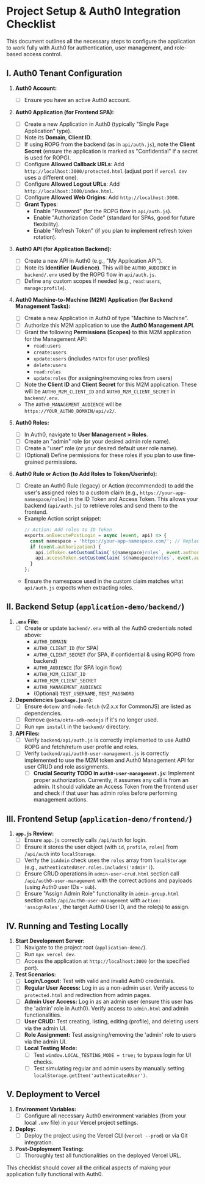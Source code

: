 # Project Setup & Auth0 Integration Checklist

This document outlines all the necessary steps to configure the application to work fully with Auth0 for authentication, user management, and role-based access control.

## I. Auth0 Tenant Configuration

1.  **Auth0 Account:**
    *   [ ] Ensure you have an active Auth0 account.

2.  **Auth0 Application (for Frontend SPA):**
    *   [ ] Create a new Application in Auth0 (typically "Single Page Application" type).
    *   [ ] Note its **Domain**, **Client ID**.
    *   [ ] If using ROPG from the backend (as in `api/auth.js`), note the **Client Secret** (ensure the application is marked as "Confidential" if a secret is used for ROPG).
    *   [ ] Configure **Allowed Callback URLs**: Add `http://localhost:3000/protected.html` (adjust port if `vercel dev` uses a different one).
    *   [ ] Configure **Allowed Logout URLs**: Add `http://localhost:3000/index.html`.
    *   [ ] Configure **Allowed Web Origins**: Add `http://localhost:3000`.
    *   [ ] **Grant Types**:
        *   Enable "Password" (for the ROPG flow in `api/auth.js`).
        *   Enable "Authorization Code" (standard for SPAs, good for future flexibility).
        *   Enable "Refresh Token" (if you plan to implement refresh token rotation).

3.  **Auth0 API (for Application Backend):**
    *   [ ] Create a new API in Auth0 (e.g., "My Application API").
    *   [ ] Note its **Identifier (Audience)**. This will be `AUTH0_AUDIENCE` in `backend/.env` used by the ROPG flow in `api/auth.js`.
    *   [ ] Define any custom scopes if needed (e.g., `read:users`, `manage:profile`).

4.  **Auth0 Machine-to-Machine (M2M) Application (for Backend Management Tasks):**
    *   [ ] Create a new Application in Auth0 of type "Machine to Machine".
    *   [ ] Authorize this M2M application to use the **Auth0 Management API**.
    *   [ ] Grant the following **Permissions (Scopes)** to this M2M application for the Management API:
        *   `read:users`
        *   `create:users`
        *   `update:users` (includes `PATCH` for user profiles)
        *   `delete:users`
        *   `read:roles`
        *   `update:roles` (for assigning/removing roles from users)
    *   [ ] Note the **Client ID** and **Client Secret** for this M2M application. These will be `AUTH0_M2M_CLIENT_ID` and `AUTH0_M2M_CLIENT_SECRET` in `backend/.env`.
    *   The `AUTH0_MANAGEMENT_AUDIENCE` will be `https://YOUR_AUTH0_DOMAIN/api/v2/`.

5.  **Auth0 Roles:**
    *   [ ] In Auth0, navigate to **User Management > Roles**.
    *   [ ] Create an "admin" role (or your desired admin role name).
    *   [ ] Create a "user" role (or your desired default user role name).
    *   [ ] (Optional) Define permissions for these roles if you plan to use fine-grained permissions.

6.  **Auth0 Rule or Action (to Add Roles to Token/Userinfo):**
    *   [ ] Create an Auth0 Rule (legacy) or Action (recommended) to add the user's assigned roles to a custom claim (e.g., `https://your-app-namespace/roles`) in the ID Token and Access Token. This allows your backend (`api/auth.js`) to retrieve roles and send them to the frontend.
    *   Example Action script snippet:
        ```javascript
        // Action: Add roles to ID Token
        exports.onExecutePostLogin = async (event, api) => {
          const namespace = 'https://your-app-namespace.com/'; // Replace with your namespace
          if (event.authorization) {
            api.idToken.setCustomClaim(`${namespace}roles`, event.authorization.roles);
            api.accessToken.setCustomClaim(`${namespace}roles`, event.authorization.roles);
          }
        };
        ```
    *   Ensure the namespace used in the custom claim matches what `api/auth.js` expects when extracting roles.

## II. Backend Setup (`application-demo/backend/`)

1.  **`.env` File:**
    *   [ ] Create or update `backend/.env` with all the Auth0 credentials noted above:
        *   `AUTH0_DOMAIN`
        *   `AUTH0_CLIENT_ID` (for SPA)
        *   `AUTH0_CLIENT_SECRET` (for SPA, if confidential & using ROPG from backend)
        *   `AUTH0_AUDIENCE` (for SPA login flow)
        *   `AUTH0_M2M_CLIENT_ID`
        *   `AUTH0_M2M_CLIENT_SECRET`
        *   `AUTH0_MANAGEMENT_AUDIENCE`
        *   (Optional) `TEST_USERNAME`, `TEST_PASSWORD`

2.  **Dependencies (`package.json`):**
    *   [ ] Ensure `dotenv` and `node-fetch` (v2.x.x for CommonJS) are listed as dependencies.
    *   [ ] Remove `@okta/okta-sdk-nodejs` if it's no longer used.
    *   [ ] Run `npm install` in the `backend/` directory.

3.  **API Files:**
    *   [ ] Verify `backend/api/auth.js` is correctly implemented to use Auth0 ROPG and fetch/return user profile and roles.
    *   [ ] Verify `backend/api/auth0-user-management.js` is correctly implemented to use the M2M token and Auth0 Management API for user CRUD and role assignments.
        *   [ ] **Crucial Security TODO in `auth0-user-management.js`**: Implement proper authorization. Currently, it assumes any call is from an admin. It should validate an Access Token from the frontend user and check if that user has admin roles before performing management actions.

## III. Frontend Setup (`application-demo/frontend/`)

1.  **`app.js` Review:**
    *   [ ] Ensure `app.js` correctly calls `/api/auth` for login.
    *   [ ] Ensure it stores the user object (with `id`, `profile`, `roles`) from `/api/auth` into `localStorage`.
    *   [ ] Verify the `isAdmin` check uses the `roles` array from `localStorage` (e.g., `authenticatedUser.roles.includes('admin')`).
    *   [ ] Ensure CRUD operations in `admin-user-crud.html` section call `/api/auth0-user-management` with the correct actions and payloads (using Auth0 user IDs - `sub`).
    *   [ ] Ensure "Assign Admin Role" functionality in `admin-group.html` section calls `/api/auth0-user-management` with `action: 'assignRoles'`, the target Auth0 User ID, and the role(s) to assign.

## IV. Running and Testing Locally

1.  **Start Development Server:**
    *   [ ] Navigate to the project root (`application-demo/`).
    *   [ ] Run `npx vercel dev`.
    *   [ ] Access the application at `http://localhost:3000` (or the specified port).

2.  **Test Scenarios:**
    *   [ ] **Login/Logout:** Test with valid and invalid Auth0 credentials.
    *   [ ] **Regular User Access:** Log in as a non-admin user. Verify access to `protected.html` and redirection from admin pages.
    *   [ ] **Admin User Access:** Log in as an admin user (ensure this user has the 'admin' role in Auth0). Verify access to `admin.html` and admin functionalities.
    *   [ ] **User CRUD:** Test creating, listing, editing (profile), and deleting users via the admin UI.
    *   [ ] **Role Assignment:** Test assigning/removing the 'admin' role to users via the admin UI.
    *   [ ] **Local Testing Mode:**
        *   [ ] Test `window.LOCAL_TESTING_MODE = true;` to bypass login for UI checks.
        *   [ ] Test simulating regular and admin users by manually setting `localStorage.getItem('authenticatedUser')`.

## V. Deployment to Vercel

1.  **Environment Variables:**
    *   [ ] Configure all necessary Auth0 environment variables (from your local `.env` file) in your Vercel project settings.
2.  **Deploy:**
    *   [ ] Deploy the project using the Vercel CLI (`vercel --prod`) or via Git integration.
3.  **Post-Deployment Testing:**
    *   [ ] Thoroughly test all functionalities on the deployed Vercel URL.

This checklist should cover all the critical aspects of making your application fully functional with Auth0.
```